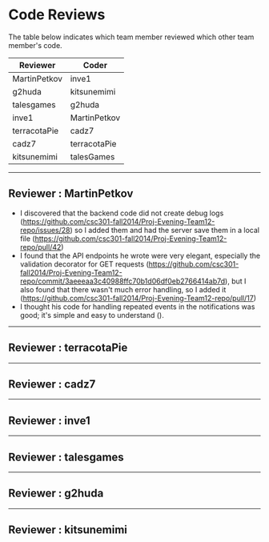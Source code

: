 # Code Reviews

The table below indicates which team member reviewed which other team member's code.

| Reviewer | Coder |
| -------- | ----- |
| MartinPetkov |  inve1 |
| g2huda |  kitsunemimi |
| talesgames |  g2huda |
| inve1 |  MartinPetkov |
| terracotaPie |  cadz7 |
| cadz7 |   terracotaPie |
| kitsunemimi |   talesGames |


-----

## Reviewer : MartinPetkov

* I discovered that the backend code did not create debug logs (https://github.com/csc301-fall2014/Proj-Evening-Team12-repo/issues/28) so I added them and had the server save them in a local file (https://github.com/csc301-fall2014/Proj-Evening-Team12-repo/pull/42)
* I found that the API endpoints he wrote were very elegant, especially the validation decorator for GET requests (https://github.com/csc301-fall2014/Proj-Evening-Team12-repo/commit/3aeeeaa3c40988ffc70b1d06df0eb2766414ab7d), but I also found that there wasn't much error handling, so I added it (https://github.com/csc301-fall2014/Proj-Evening-Team12-repo/pull/17)
* I thought his code for handling repeated events in the notifications was good; it's simple and easy to understand ().

-----

## Reviewer : terracotaPie

-----

## Reviewer : cadz7

-----

## Reviewer : inve1

-----

## Reviewer : talesgames

-----

## Reviewer : g2huda

-----

## Reviewer : kitsunemimi

